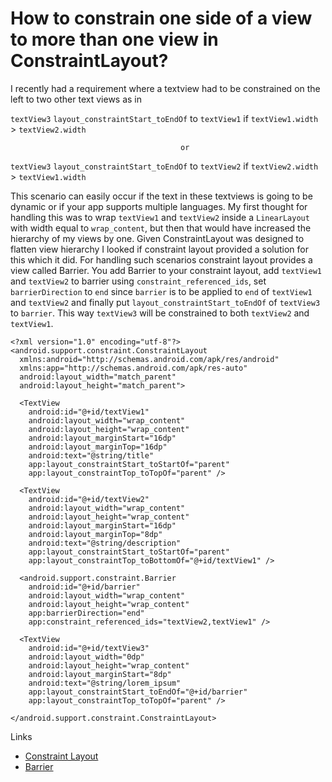 # How to constrain one side of a view to more than one view in ConstraintLayout?
I recently had a requirement where a textview had to be constrained on the left to two other text views as in 

`textView3` `layout_constraintStart_toEndOf` to `textView1` if `textView1.width` > `textView2.width` 
                                          
                                          or

`textView3` `layout_constraintStart_toEndOf` to `textView2` if `textView2.width` > `textView1.width`

This scenario can easily occur if the text in these textviews is going to be dynamic or if your app supports multiple languages.
My first thought for handling this was to wrap `textView1` and `textView2` inside a `LinearLayout` with width equal to `wrap_content`, 
but then that would have increased the hierarchy of my views by one. Given ConstraintLayout was designed to flatten view hierarchy 
I looked if constraint layout provided a solution for this which it did. For handling such scenarios constraint layout provides a view called Barrier.
You add Barrier to your constraint layout, add `textView1` and `textView2` to barrier using `constraint_referenced_ids`, set `barrierDirection`
to `end` since `barrier` is to be applied to `end` of `textView1` and `textView2` and finally put `layout_constraintStart_toEndOf`
of `textView3` to `barrier`. This way `textView3` will be constrained to both `textView2` and `textView1`.

```
<?xml version="1.0" encoding="utf-8"?>
<android.support.constraint.ConstraintLayout 
  xmlns:android="http://schemas.android.com/apk/res/android"
  xmlns:app="http://schemas.android.com/apk/res-auto"
  android:layout_width="match_parent"
  android:layout_height="match_parent">

  <TextView
    android:id="@+id/textView1"
    android:layout_width="wrap_content"
    android:layout_height="wrap_content"
    android:layout_marginStart="16dp"
    android:layout_marginTop="16dp"
    android:text="@string/title"
    app:layout_constraintStart_toStartOf="parent"
    app:layout_constraintTop_toTopOf="parent" />

  <TextView
    android:id="@+id/textView2"
    android:layout_width="wrap_content"
    android:layout_height="wrap_content"
    android:layout_marginStart="16dp"
    android:layout_marginTop="8dp"
    android:text="@string/description"
    app:layout_constraintStart_toStartOf="parent"
    app:layout_constraintTop_toBottomOf="@+id/textView1" />

  <android.support.constraint.Barrier
    android:id="@+id/barrier"
    android:layout_width="wrap_content"
    android:layout_height="wrap_content"
    app:barrierDirection="end"
    app:constraint_referenced_ids="textView2,textView1" />

  <TextView
    android:id="@+id/textView3"
    android:layout_width="0dp"
    android:layout_height="wrap_content"
    android:layout_marginStart="8dp"
    android:text="@string/lorem_ipsum"
    app:layout_constraintStart_toEndOf="@+id/barrier"
    app:layout_constraintTop_toTopOf="parent" />

</android.support.constraint.ConstraintLayout>
```
Links
- [Constraint Layout](https://developer.android.com/reference/android/support/constraint/ConstraintLayout)
- [Barrier](https://developer.android.com/reference/android/support/constraint/Barrier)
